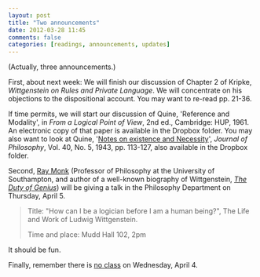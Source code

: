 ```yaml
---
layout: post
title: "Two announcements"
date: 2012-03-28 11:45
comments: false
categories: [readings, announcements, updates]
---
```


(Actually, three announcements.)

First, about next week: We will finish our discussion of Chapter 2 of Kripke, *Wittgenstein on Rules and Private Language*. We will concentrate on his objections to the dispositional account. You may want to re-read pp. 21-36. 

If time permits, we will start our discussion of Quine, 'Reference and Modality', in *From a Logical Point of View*, 2nd ed., Cambridge: HUP, 1961. An electronic copy of that paper is available in the Dropbox folder. You may also want to look at Quine, '[Notes on existence and Necessity](http://www.jstor.org/stable/2017458)', *Journal of Philosophy*, Vol. 40, No. 5, 1943, pp. 113-127, also available in the Dropbox folder.  

<!-- more -->

Second, [Ray Monk](http://www.southampton.ac.uk/philosophy/about/staff/rm.page) (Professor of Philosophy at the University of Southampton, and author of a well-known biography of Wittgenstein, [*The Duty of Genius*](http://www.amazon.com/Ludwig-Wittgenstein-The-Duty-Genius/dp/0140159959)) will be giving a talk in the Philosophy Department on Thursday, April 5. 

> Title: "How can I be a logician before I am a human being?", The Life and Work of Ludwig Wittgenstein.
> 
> Time and place: Mudd Hall 102, 2pm

It should be fun. 

Finally, remember there is [no class](/calendar) on Wednesday, April 4. 
